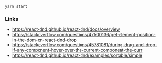 `yarn start`

### Links

- https://react-dnd.github.io/react-dnd/docs/overview
- https://stackoverflow.com/questions/47500136/get-element-position-in-the-dom-on-react-dnd-drop
- https://stackoverflow.com/questions/45781081/during-drag-and-drop-if-any-component-hover-over-the-current-component-the-curr
- https://react-dnd.github.io/react-dnd/examples/sortable/simple
